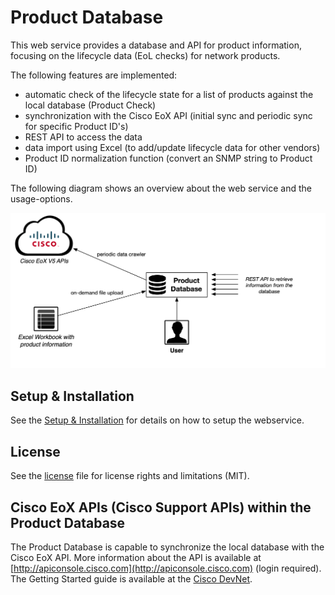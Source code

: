 
# Product Database

This web service provides a database and API for product information, focusing on the lifecycle data (EoL checks) for network products. 

The following features are implemented:

* automatic check of the lifecycle state for a list of products against the local database (Product Check)
* synchronization with the Cisco EoX API (initial sync and periodic sync for specific Product ID's)
* REST API to access the data
* data import using Excel (to add/update lifecycle data for other vendors)
* Product ID normalization function (convert an SNMP string to Product ID)

The following diagram shows an overview about the web service and the usage-options.

![Product Database overview](static/images/overview.png)

## Setup & Installation

See the [Setup & Installation](docs/SETUP.md) for details on how to setup the webservice.

## License

See the [license](LICENSE.md) file for license rights and limitations (MIT).

## Cisco EoX APIs (Cisco Support APIs) within the Product Database

The Product Database is capable to synchronize the local database with the Cisco EoX API. More information about the API is available at [http://apiconsole.cisco.com](http://apiconsole.cisco.com) (login required). The Getting Started guide is available at the [Cisco DevNet](https://developer.cisco.com/docs/support-apis/#getting-started-with-cisco-support-apis-for-sntc).